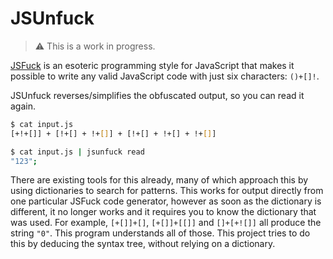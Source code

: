 # JSUnfuck

> ⚠ This is a work in progress.

[JSFuck](http://jsfuck.com) is an esoteric programming style for JavaScript that makes it possible to write any valid JavaScript code with just six characters: `()+[]!`.

JSUnfuck reverses/simplifies the obfuscated output, so you can read it again.
```sh
$ cat input.js
[+!+[]] + [!+[] + !+[]] + [!+[] + !+[] + !+[]]

$ cat input.js | jsunfuck read 
"123";
```

There are existing tools for this already, many of which approach this by using dictionaries to search for patterns.
This works for output directly from one particular JSFuck code generator, however as soon as the dictionary is different, it no longer works and it requires you to know the dictionary that was used.
For example, `[+[]]+[]`, `[+[]]+[[]]` and `[]+[+![]]` all produce the string `"0"`. This program understands all of those.
This project tries to do this by deducing the syntax tree, without relying on a dictionary.
